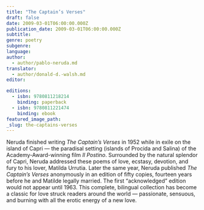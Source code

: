 ```yaml
---
title: "The Captain’s Verses"
draft: false
date: 2009-03-01T06:00:00.000Z
publication_date: 2009-03-01T06:00:00.000Z
subtitle:
genre: poetry
subgenre:
language:
author:
  - author/pablo-neruda.md
translator:
  - author/donald-d.-walsh.md
editor:

editions:
  - isbn: 9780811218214
    binding: paperback
  - isbn: 9780811221474
    binding: ebook
featured_image_path:
_slug: the-captains-verses
---
```


Neruda finished writing _The Captain’s Verses_ in 1952 while in exile on the island of Capri — the paradisal setting (islands of Procida and Salina) of the Academy-Award-winning film _Il Postino_. Surrounded by the natural splendor of Capri, Neruda addressed these poems of love, ecstasy, devotion, and fury to his lover, Matilda Urrutia. Later the same year, Neruda published _The Captain’s Verses_ anonymously in an edition of fifty copies, fourteen years before he and Matilde legally married. The first “acknowledged” edition would not appear until 1963. This complete, bilingual collection has become a classic for love struck readers around the world — passionate, sensuous, and burning with all the erotic energy of a new love.

